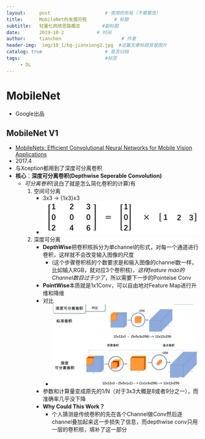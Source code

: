 ```yaml
---
layout:     post                    # 使用的布局（不需要改）
title:      MobileNet的发展历程          # 标题 
subtitle:   轻量化网络思路概览        #副标题
date:       2019-10-2            # 时间
author:     tianchen                      # 作者
header-img:  img/10_1/bg-jianxiong2.jpg  #这篇文章标题背景图片  
catalog: true                       # 是否归档
tags:                               #标签
     - DL
---
```

# MobileNet
* Google出品

## MobileNet V1
* [MobileNets: Efficient Convolutional Neural Networks for Mobile Vision Applications](https://www.zhihu.com/search?type=content&q=mobilenet)
* 2017.4
* 与Xception都用到了深度可分离卷积
* **核心**：**深度可分离卷积(Depthwise Seperable Convolution)**
    * *可分离卷积*(说白了就是怎么简化卷积的计算)有
        1. 空间可分离
            * 3x3 -> {1x3}x3
            * ![](https://github.com/A-suozhang/MyPicBed/raw/master/img/20191002095930.png)
        2. 深度可分离
            * **DepthWise**把卷积核拆分为单channel的形式，对每一个通道进行卷积，这样就不会改变输入图像的尺度
                * (这个步骤卷积核的个数要求是和输入图像的channel数一样，比如输入RGB，就对应3个卷积核)，*这样feature mao的Channel数目过于少了*，所以需要下一步的Pointeise Conv
            * **PointWise**本质就是1x1Conv，可以自由地对Feature Map进行升维和降维
            * 对比 
                * ![](https://github.com/A-suozhang/MyPicBed/raw/master/img/20191002101511.png)
            * 参数和计算量变成原先的1/N（对于3x3大概是8或者9分之一），而准确率几乎没下降
            * **Why Could This Work？**
                * 个人猜测是传统卷积的先在各个Channel做Conv然后逐channel叠加起来这一步损失了信息，而depthwise conv只用一层的卷积核，填补了这一部分

